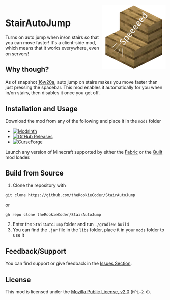 <img width="200" src="https://raw.githubusercontent.com/theRookieCoder/StairAutoJump/master/src/main/resources/assets/stairautojump/icon.png" align="right">

# StairAutoJump

Turns on auto jump when in/on stairs so that you can move faster! It's a client-side mod, which means that it works everywhere, even on servers!

## Why though?

As of snapshot [16w20a](https://minecraft.fandom.com/wiki/Java_Edition_16w20a), auto jump on stairs makes you move faster than just pressing the spacebar.
This mod enables it automatically for you when in/on stairs, then disables it once you get off.

## Installation and Usage

Download the mod from any of the following and place it in the `mods` folder

- [![Modrinth](https://img.shields.io/modrinth/dt/shbn27fi?style=for-the-badge&color=CCFFCC&logo=modrinth)](https://modrinth.com/mod/stairautojump)
- [![GitHub Releases](https://img.shields.io/github/downloads/theRookieCoder/stairautojump/total?color=B2BEB5&style=for-the-badge&logo=github)](https://github.com/theRookieCoder/StairAutoJump/releases)
- [![CurseForge](https://cf.way2muchnoise.eu/full_stairautojump_downloads.svg?badge_style=for_the_badge)](https://www.curseforge.com/minecraft/mc-mods/stairautojump)

Launch any version of Minecraft supported by either the [Fabric](https://fabricmc.net/use/installer/) or the [Quilt](https://quiltmc.org/install/) mod loader.

## Build from Source

1. Clone the repository with
```
git clone https://github.com/theRookieCoder/StairAutoJump
```

or

```
gh repo clone theRookieCoder/StairAutoJump
```
2. Enter the `StairAutoJump` folder and run `./gradlew build`
3. You can find the `.jar` file in the `libs` folder, place it in your `mods` folder to use it

## Feedback/Support
You can find support or give feedback in the [Issues Section](https://github.com/theRookieCoder/StairAutoJump/issues).

## License
This mod is licensed under the [Mozilla Public License, v2.0](LICENSE) (`MPL-2.0`).
